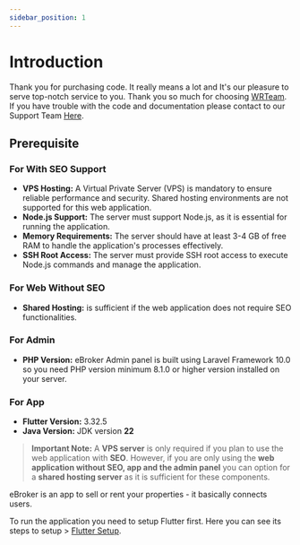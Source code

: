 ```yaml
---
sidebar_position: 1
---
```


# Introduction

Thank you for purchasing code. It really means a lot and It's our pleasure to serve top-notch service to you. Thank you so much for choosing [WRTeam](https://wrteam.in/). If you have trouble with the code and documentation please contact to our Support Team [Here](#support).

## Prerequisite

### For With SEO Support

- **VPS Hosting:** A Virtual Private Server (VPS) is mandatory to ensure reliable performance and security. Shared hosting environments are not supported for this web application.
- **Node.js Support:** The server must support Node.js, as it is essential for running the application.
- **Memory Requirements:** The server should have at least 3-4 GB of free RAM to handle the application's processes effectively.
- **SSH Root Access:** The server must provide SSH root access to execute Node.js commands and manage the application.

### For Web Without SEO

- **Shared Hosting:** is sufficient if the web application does not require SEO functionalities.

### For Admin

- **PHP Version:** eBroker Admin panel is built using Laravel Framework 10.0 so you need PHP version minimum 8.1.0 or higher version installed on your server.

### For App

- **Flutter Version:** 3.32.5
- **Java Version:** JDK version **22**

> **Important Note:** A **VPS server** is only required if you plan to use the web application with **SEO**. However, if you are only using the **web application without SEO, app and the admin panel** you can option for a **shared hosting server** as it is sufficient for these components.

eBroker is an app to sell or rent your properties - it basically connects users.

To run the application you need to setup Flutter first. Here you can see its steps to setup > [Flutter Setup](https://docs.flutter.dev/get-started/install).
